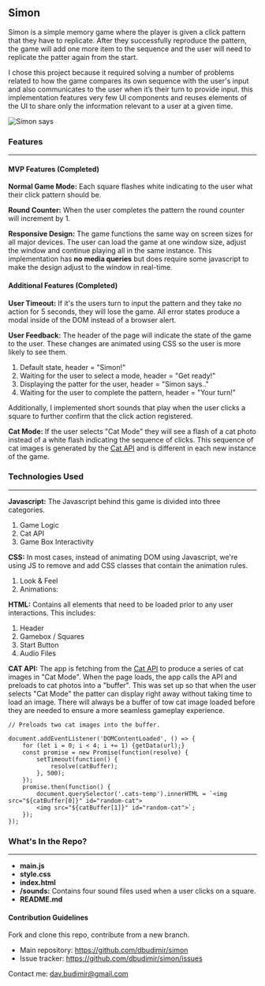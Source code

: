 ## Simon

Simon is a simple memory game where the player is given a click pattern that they have to replicate. After they successfully reproduce the pattern, the game will add one more item to the sequence and the user will need to replicate the patter again from the start.

I chose this project because it required solving a number of problems related to how the game compares its own sequence with the user's input and also communicates to the user when it’s their turn to provide input. this implementation features very few UI components and reuses elements of the UI to share only the information relevant to a user at a given time.

![Simon says](https://www.budimir.dev/simon/Simon%20Screenshot.png 'Simon!')

### Features

---

#### MVP Features (Completed)

**Normal Game Mode:**
Each square flashes white indicating to the user what their click pattern should be.

**Round Counter:**
When the user completes the pattern the round counter will increment by 1.

**Responsive Design:**
The game functions the same way on screen sizes for all major devices. The user can load the game at one window size, adjust the window and continue playing all in the same instance. This implementation has **no media queries** but does require some javascript to make the design adjust to the window in real-time.

#### Additional Features (Completed)

**User Timeout:**
If it's the users turn to input the pattern and they take no action for 5 seconds, they will lose the game. All error states produce a modal inside of the DOM instead of a browser alert.

**User Feedback:**
The header of the page will indicate the state of the game to the user. These changes are animated using CSS so the user is more likely to see them.

1. Default state, header = "Simon!"
2. Waiting for the user to select a mode, header = "Get ready!"
3. Displaying the patter for the user, header = "Simon says.."
4. Waiting for the user to complete the pattern, header = "Your turn!"

Additionally, I implemented short sounds that play when the user clicks a square to further confirm that the click action registered.

**Cat Mode:**
If the user selects "Cat Mode" they will see a flash of a cat photo instead of a white flash indicating the sequence of clicks. This sequence of cat images is generated by the [Cat API](https://thecatapi.com) and is different in each new instance of the game.

### Technologies Used

---

**Javascript:**
The Javascript behind this game is divided into three categories.

1. Game Logic
2. Cat API
3. Game Box Interactivity

**CSS:**
In most cases, instead of animating DOM using Javascript, we're using JS to remove and add CSS classes that contain the animation rules.

1. Look & Feel
2. Animations:

**HTML:**
Contains all elements that need to be loaded prior to any user interactions. This includes:

1. Header
2. Gamebox / Squares
3. Start Button
4. Audio Files

**CAT API:**
The app is fetching from the [Cat API](https://thecatapi.com) to produce a series of cat images in "Cat Mode". When the page loads, the app calls the API and preloads to cat photos into a "buffer". This was set up so that when the user selects "Cat Mode" the patter can display right away without taking time to load an image. There will always be a buffer of tow cat image loaded before they are needed to ensure a more seamless gameplay experience.

```
// Preloads two cat images into the buffer.

document.addEventListener('DOMContentLoaded', () => {
    for (let i = 0; i < 4; i += 1) {getData(url);}
    const promise = new Promise(function(resolve) {
        setTimeout(function() {
            resolve(catBuffer);
        }, 500);
    });
    promise.then(function() {
        document.querySelector('.cats-temp').innerHTML = `<img src="${catBuffer[0]}" id="random-cat">
        <img src="${catBuffer[1]}" id="random-cat">`;
    });
});
```

### What's In the Repo?

---

-  **main.js**
-  **style.css**
-  **index.html**
-  **/sounds:** Contains four sound files used when a user clicks on a square.
-  **README.md**

#### Contribution Guidelines

Fork and clone this repo, contribute from a new branch.

-  Main repository: https://github.com/dbudimir/simon
-  Issue tracker: https://github.com/dbudimir/simon/issues

Contact me: dav.budimir@gmail.com
